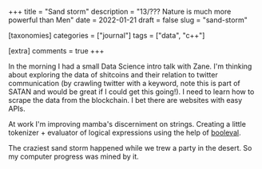 +++
title = "Sand storm"
description = "13/??? Nature is much more powerful than Men"
date = 2022-01-21
draft = false
slug = "sand-storm"

[taxonomies]
categories = ["journal"]
tags = ["data", "c++"]

[extra]
comments = true
+++

In the morning I had a small Data Science intro talk with Zane. I'm thinking about exploring the data of shitcoins and their relation to twitter communication (by crawling twitter with a keyword, note this is part of SATAN and would be great if I could get this going!). I need to learn how to scrape the data from the blockchain. I bet there are websites with easy APIs.

At work I'm improving mamba's discerniment on strings. Creating a little tokenizer + evaluator of logical expressions using the help of [booleval](https://github.com/m-peko/booleval).

The craziest sand storm happened while we trew a party in the desert. So my computer progress was mined by it.